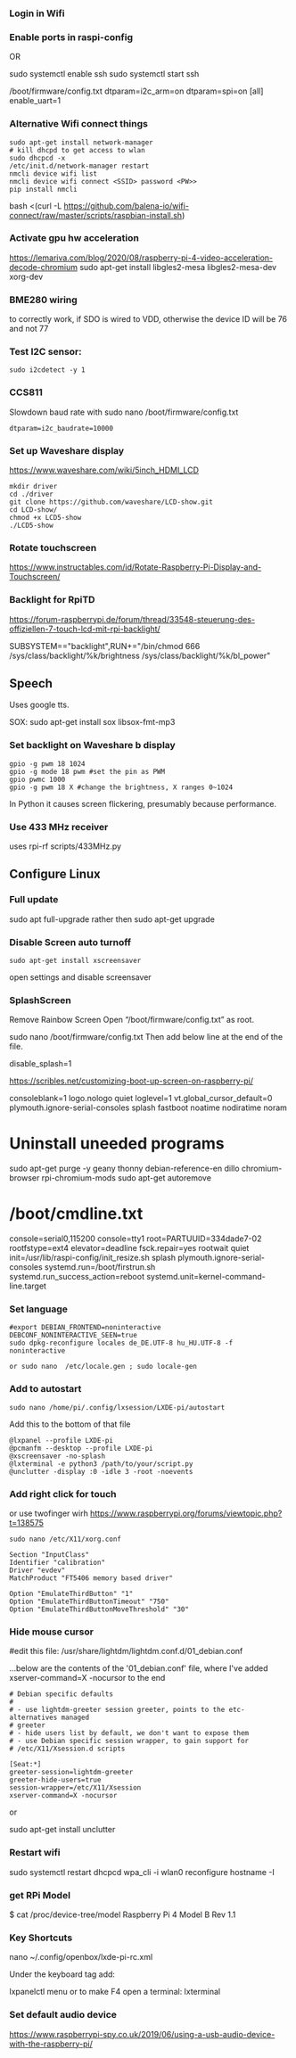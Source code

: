 ### Login in Wifi

### Enable ports in raspi-config


OR

sudo systemctl enable ssh
sudo systemctl start ssh

/boot/firmware/config.txt
dtparam=i2c_arm=on
dtparam=spi=on
[all]
enable_uart=1

### Alternative Wifi connect things

    sudo apt-get install network-manager
    # kill dhcpd to get access to wlan
    sudo dhcpcd -x
    /etc/init.d/network-manager restart
    nmcli device wifi list
    nmcli device wifi connect <SSID> password <PW>>
    pip install nmcli

bash <(curl -L https://github.com/balena-io/wifi-connect/raw/master/scripts/raspbian-install.sh)

### Activate gpu hw acceleration

https://lemariva.com/blog/2020/08/raspberry-pi-4-video-acceleration-decode-chromium
sudo apt-get install libgles2-mesa libgles2-mesa-dev xorg-dev

### BME280 wiring

to correctly work, if SDO is wired to VDD, otherwise the device ID will be 76 and not 77


### Test I2C sensor:

    sudo i2cdetect -y 1

### CCS811
Slowdown baud rate with sudo nano /boot/firmware/config.txt

    dtparam=i2c_baudrate=10000

### Set up Waveshare display
https://www.waveshare.com/wiki/5inch_HDMI_LCD

    mkdir driver
    cd ./driver
    git clone https://github.com/waveshare/LCD-show.git
    cd LCD-show/
    chmod +x LCD5-show
    ./LCD5-show

### Rotate touchscreen
https://www.instructables.com/id/Rotate-Raspberry-Pi-Display-and-Touchscreen/

### Backlight for RpiTD
https://forum-raspberrypi.de/forum/thread/33548-steuerung-des-offiziellen-7-touch-lcd-mit-rpi-backlight/

SUBSYSTEM=="backlight",RUN+="/bin/chmod 666 /sys/class/backlight/%k/brightness /sys/class/backlight/%k/bl_power"

## Speech

Uses google tts.

SOX:
    sudo apt-get install sox libsox-fmt-mp3


### Set backlight on Waveshare b display

    gpio -g pwm 18 1024
    gpio -g mode 18 pwm #set the pin as PWM
    gpio pwmc 1000
    gpio -g pwm 18 X #change the brightness, X ranges 0~1024

In Python it causes screen flickering, presumably because performance.

### Use 433 MHz receiver

uses rpi-rf
scripts/433MHz.py

Configure Linux
---------------

### Full update

sudo apt full-upgrade rather then  sudo apt-get upgrade

### Disable Screen auto turnoff

    sudo apt-get install xscreensaver

open settings and disable screensaver

### SplashScreen

Remove Rainbow Screen
Open “/boot/firmware/config.txt” as root.

sudo nano /boot/firmware/config.txt
Then add below line at the end of the file.

disable_splash=1

https://scribles.net/customizing-boot-up-screen-on-raspberry-pi/

consoleblank=1 logo.nologo quiet loglevel=1 vt.global_cursor_default=0 plymouth.ignore-serial-consoles splash fastboot noatime nodiratime noram

# Uninstall uneeded programs

sudo apt-get purge -y geany thonny debian-reference-en dillo chromium-browser rpi-chromium-mods
sudo apt-get autoremove


# /boot/cmdline.txt

console=serial0,115200 console=tty1 root=PARTUUID=334dade7-02 rootfstype=ext4 elevator=deadline fsck.repair=yes rootwait quiet init=/usr/lib/raspi-config/init_resize.sh splash plymouth.ignore-serial-consoles systemd.run=/boot/firstrun.sh systemd.run_success_action=reboot systemd.unit=kernel-command-line.target

### Set language

    #export DEBIAN_FRONTEND=noninteractive DEBCONF_NONINTERACTIVE_SEEN=true
    sudo dpkg-reconfigure locales de_DE.UTF-8 hu_HU.UTF-8 -f noninteractive

    or sudo nano  /etc/locale.gen ; sudo locale-gen


### Add to autostart

    sudo nano /home/pi/.config/lxsession/LXDE-pi/autostart

Add this to the bottom of that file

    @lxpanel --profile LXDE-pi
    @pcmanfm --desktop --profile LXDE-pi
    @xscreensaver -no-splash
    @lxterminal -e python3 /path/to/your/script.py
    @unclutter -display :0 -idle 3 -root -noevents


### Add right click for touch
or use twofinger wirh https://www.raspberrypi.org/forums/viewtopic.php?t=138575

    sudo nano /etc/X11/xorg.conf

    Section "InputClass"
    Identifier "calibration"
    Driver "evdev"
    MatchProduct "FT5406 memory based driver"

    Option "EmulateThirdButton" "1"
    Option "EmulateThirdButtonTimeout" "750"
    Option "EmulateThirdButtonMoveThreshold" "30"

### Hide mouse cursor

#edit this file:
/usr/share/lightdm/lightdm.conf.d/01_debian.conf

...below are the contents of the '01_debian.conf' file, where I've added xserver-command=X -nocursor to the end

    # Debian specific defaults
    #
    # - use lightdm-greeter session greeter, points to the etc-alternatives managed
    # greeter
    # - hide users list by default, we don't want to expose them
    # - use Debian specific session wrapper, to gain support for
    # /etc/X11/Xsession.d scripts

    [Seat:*]
    greeter-session=lightdm-greeter
    greeter-hide-users=true
    session-wrapper=/etc/X11/Xsession
    xserver-command=X -nocursor

or

sudo apt-get install unclutter

### Restart wifi

sudo systemctl restart dhcpcd
wpa_cli -i wlan0 reconfigure
hostname -I

### get RPi Model

$ cat /proc/device-tree/model
Raspberry Pi 4 Model B Rev 1.1

### Key Shortcuts
 nano ~/.config/openbox/lxde-pi-rc.xml

 Under the keyboard tag add:

<keybind key="Super_L">
    <action name="Execute">
        <command>lxpanelctl menu</command>
    </action>
</keybind>
 or to make F4 open a terminal:

<keybind key="F4">
    <action name="Execute">
        <execute>lxterminal</execute>
    </action>
</keybind>

### Set default audio device

https://www.raspberrypi-spy.co.uk/2019/06/using-a-usb-audio-device-with-the-raspberry-pi/



